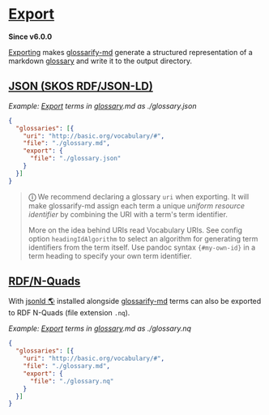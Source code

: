 # [Export](#export)

<!--
aliases: exporting, exports
-->

**Since v6.0.0**

[Exporting][1] makes [glossarify-md][2] generate a structured representation of a markdown [glossary][3] and write it to the output directory.

## [JSON (SKOS RDF/JSON-LD)](#json-skos-rdfjson-ld)

*Example: [Export][1] terms in [glossary][3].md as ./glossary.json*

```json
{
  "glossaries": [{
    "uri": "http://basic.org/vocabulary/#",
    "file": "./glossary.md",
    "export": {
      "file": "./glossary.json"
    }
  }]
}
```

> **ⓘ** We recommend declaring a glossary `uri` when exporting. It will make glossarify-md assign each term a unique *uniform resource identifier* by combining the URI with a term's term identifier.
>
> More on the idea behind URIs read Vocabulary URIs. See config option `headingIdAlgorithm` to select an algorithm for generating term identifiers from the term itself. Use pandoc syntax `{#my-own-id}` in a term heading to specify your own term identifier.

## [RDF/N-Quads](#rdfn-quads)

With [jsonld 🌎][4] installed alongside [glossarify-md][2] terms can also be exported to RDF N-Quads (file extension `.nq`).

*Example: [Export][1] terms in [glossary][3].md as ./glossary.nq*

```json
{
  "glossaries": [{
    "uri": "http://basic.org/vocabulary/#",
    "file": "./glossary.md",
    "export": {
      "file": "./glossary.nq"
    }
  }]
}
```

[1]: https://github.com/about-code/glossarify-md/blob/master/doc/export.md#export "Since v6.0.0"

[2]: https://github.com/about-code/glossarify-md

[3]: https://github.com/about-code/glossarify-md/blob/master/doc/glossary.md#glossary "This is a glossary of terms helpful when working with glossarify-md or reading its docs."

[4]: https://npmjs.com/package/jsonld "A JavaScript implementation of JSON-LD."

